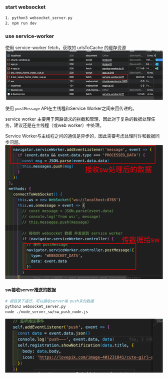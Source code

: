 ### start websocket

```bash
1. python3 websocket_server.py
2. npm run dev
```

### use service-worker

使用 service-worker fetch，获取的 urlsToCache 的缓存资源
![sw_cache](./imgs/sw_cache.png)

使用 `postMessage` API在主线程和Service Worker之间来回传递的。

service worker 主要用于网路请求的拦截和管理，因此对于复杂的数据处理任务，建议还是在主线程（或web worker）中处理。

Service Worker与主线程之间的通信是异步的，因此需要考虑处理时许和数据同步问题。
![sw_postMessage](./imgs/sw_postMessage.png)

#### sw接收server推送的数据

```bash
# 根目录下运行，可以接收server端 push来的数据
python3 websocket_server.py
node ./node_server_sw/sw_push_node.js
```

![sw watch server push](./imgs/sw_push.png)
